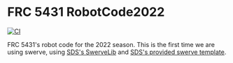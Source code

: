 # FRC 5431 RobotCode2022

[![CI](https://github.com/frc5431/RobotCode2022/actions/workflows/build.yml/badge.svg)](https://github.com/frc5431/RobotCode2022/actions/workflows/build.yml)

FRC 5431's robot code for the 2022 season. This is the first time we are using swerve, using [SDS's SwerveLib](https://github.com/SwerveDriveSpecialties/swerve-lib) and [SDS's provided swerve template](https://github.com/SwerveDriveSpecialties/swerve-template).

